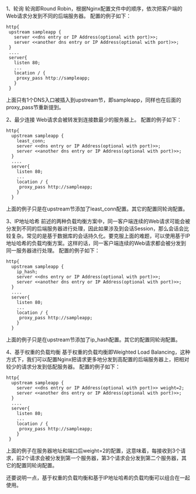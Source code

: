 1、轮询
轮询即Round Robin，根据Nginx配置文件中的顺序，依次把客户端的Web请求分发到不同的后端服务器。
配置的例子如下：
```
http{ 
 upstream sampleapp { 
   server <<dns entry or IP Address(optional with port)>>; 
   server <<another dns entry or IP Address(optional with port)>>; 
 } 
 .... 
 server{ 
   listen 80; 
   ... 
   location / { 
    proxy_pass http://sampleapp; 
   }  
 } 
```

上面只有1个DNS入口被插入到upstream节，即sampleapp，同样也在后面的proxy_pass节重新提到。

2、最少连接
Web请求会被转发到连接数最少的服务器上。
配置的例子如下：
```
http{ 
  upstream sampleapp { 
    least_conn; 
    server <<dns entry or IP Address(optional with port)>>; 
    server <<another dns entry or IP Address(optional with port)>>; 
  } 
  .... 
  server{ 
    listen 80; 
    ... 
    location / { 
     proxy_pass http://sampleapp; 
    }  
  } 
```

上面的例子只是在upstream节添加了least_conn配置。其它的配置同轮询配置。

3、IP地址哈希
前述的两种负载均衡方案中，同一客户端连续的Web请求可能会被分发到不同的后端服务器进行处理，因此如果涉及到会话Session，那么会话会比较复杂。常见的是基于数据库的会话持久化。要克服上面的难题，可以使用基于IP地址哈希的负载均衡方案。这样的话，同一客户端连续的Web请求都会被分发到同一服务器进行处理。
配置的例子如下：
```
http{ 
  upstream sampleapp { 
    ip_hash; 
    server <<dns entry or IP Address(optional with port)>>; 
    server <<another dns entry or IP Address(optional with port)>>; 
  } 
  .... 
  server{ 
    listen 80; 
    ... 
    location / { 
     proxy_pass http://sampleapp; 
    }  
  } 
```

上面的例子只是在upstream节添加了ip_hash配置。其它的配置同轮询配置。

4、基于权重的负载均衡
基于权重的负载均衡即Weighted Load Balancing，这种方式下，我们可以配置Nginx把请求更多地分发到高配置的后端服务器上，把相对较少的请求分发到低配服务器。
配置的例子如下：
```
http{ 
  upstream sampleapp { 
    server <<dns entry or IP Address(optional with port)>> weight=2; 
    server <<another dns entry or IP Address(optional with port)>>; 
  } 
  .... 
  server{ 
    listen 80; 
    ... 
    location / { 
     proxy_pass http://sampleapp; 
    } 
 } 
```

上面的例子在服务器地址和端口后weight=2的配置，这意味着，每接收到3个请求，前2个请求会被分发到第一个服务器，第3个请求会分发到第二个服务器，其它的配置同轮询配置。

还要说明一点，基于权重的负载均衡和基于IP地址哈希的负载均衡可以组合在一起使用。